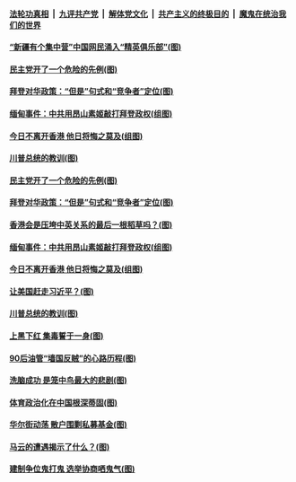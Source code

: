 

####  [法轮功真相](../../../../basic/blob/master/README.md?t=02080831) &nbsp;|&nbsp; [九评共产党](../../../../9ping.md/blob/master/README.md?t=02080831) &nbsp;|&nbsp; [解体党文化](../../../../jtdwh.md/blob/master/README.md?t=02080831)  &nbsp;|&nbsp; [共产主义的终极目的](../../../../gczydzjmd.md/blob/master/README.md?t=02080831) &nbsp;|&nbsp; [魔鬼在统治我们的世界](../../../../mgztzwmdsj.md/blob/master/README.md?t=02080831) 

#### [“新疆有个集中营”中国网民涌入“精英俱乐部”(图)](../pages/p4/961782.md?t=02080831) 

#### [民主党开了一个危险的先例(图)](../pages/p4/961784.md?t=02080831) 

#### [拜登对华政策：“但是”句式和“竞争者”定位(图)](../pages/p4/961776.md?t=02080831) 

#### [缅甸事件：中共用昂山素姬敲打拜登政权(组图)](../pages/p4/961679.md?t=02080831) 

#### [今日不离开香港 他日将悔之莫及(组图)](../pages/p4/961661.md?t=02080831) 

#### [川普总统的教训(图)](../pages/p4/961604.md?t=02080831) 

#### [民主党开了一个危险的先例(图)](../pages/p4/961784.md?t=02080831) 

#### [拜登对华政策：“但是”句式和“竞争者”定位(图)](../pages/p4/961776.md?t=02080831) 

#### [香港会是压垮中英关系的最后一根稻草吗？(图)](../pages/p4/961779.md?t=02080831) 

#### [缅甸事件：中共用昂山素姬敲打拜登政权(组图)](../pages/p4/961679.md?t=02080831) 

#### [今日不离开香港 他日将悔之莫及(组图)](../pages/p4/961661.md?t=02080831) 

#### [让美国赶走习近平？(图)](../pages/p4/961717.md?t=02080831) 

#### [川普总统的教训(图)](../pages/p4/961604.md?t=02080831) 



#### [上黑下红 集毒誓于一身(图)](../pages/p4/961636.md?t=02080831) 



#### [90后油管“墙国反贼‌‌”的心路历程(图)](../pages/p4/961592.md?t=02080831) 

#### [洗脑成功 是笼中鸟最大的悲剧(图)](../pages/p4/961589.md?t=02080831) 

#### [体育政治化在中国根深蒂固(图)](../pages/p4/961588.md?t=02080831) 

#### [华尔街动荡 散户围剿私募基金(图)](../pages/p4/961494.md?t=02080831) 

#### [马云的遭遇揭示了什么？(图)](../pages/p4/961587.md?t=02080831) 



#### [建制争位鬼打鬼 选举协商哂鬼气(图)](../pages/p4/961502.md?t=02080831) 

